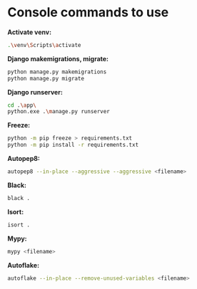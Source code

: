 # Console commands to use

**Activate venv:**

```bash
.\venv\Scripts\activate
```

**Django makemigrations, migrate:**

```bash
python manage.py makemigrations
python manage.py migrate
```

**Django runserver:**

```bash
cd .\app\
python.exe .\manage.py runserver
```

**Freeze:**

```bash
python -m pip freeze > requirements.txt
python -m pip install -r requirements.txt
```

**Autopep8:**

```bash
autopep8 --in-place --aggressive --aggressive <filename>
```

**Black:**

```bash
black .
```

**Isort:**

```bash
isort .
```

**Mypy:**

```bash
mypy <filename>
```

**Autoflake:**

```bash
autoflake --in-place --remove-unused-variables <filename>
```
